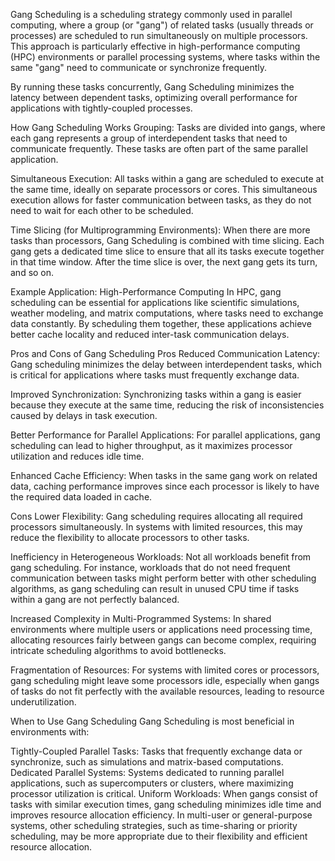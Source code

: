 Gang Scheduling is a scheduling strategy commonly used in parallel computing, where a group (or "gang") of related tasks (usually threads or processes) are scheduled to run simultaneously on multiple processors. This approach is particularly effective in high-performance computing (HPC) environments or parallel processing systems, where tasks within the same "gang" need to communicate or synchronize frequently.

By running these tasks concurrently, Gang Scheduling minimizes the latency between dependent tasks, optimizing overall performance for applications with tightly-coupled processes.

How Gang Scheduling Works
Grouping: Tasks are divided into gangs, where each gang represents a group of interdependent tasks that need to communicate frequently. These tasks are often part of the same parallel application.

Simultaneous Execution: All tasks within a gang are scheduled to execute at the same time, ideally on separate processors or cores. This simultaneous execution allows for faster communication between tasks, as they do not need to wait for each other to be scheduled.

Time Slicing (for Multiprogramming Environments): When there are more tasks than processors, Gang Scheduling is combined with time slicing. Each gang gets a dedicated time slice to ensure that all its tasks execute together in that time window. After the time slice is over, the next gang gets its turn, and so on.

Example Application: High-Performance Computing
In HPC, gang scheduling can be essential for applications like scientific simulations, weather modeling, and matrix computations, where tasks need to exchange data constantly. By scheduling them together, these applications achieve better cache locality and reduced inter-task communication delays.

Pros and Cons of Gang Scheduling
Pros
Reduced Communication Latency: Gang scheduling minimizes the delay between interdependent tasks, which is critical for applications where tasks must frequently exchange data.

Improved Synchronization: Synchronizing tasks within a gang is easier because they execute at the same time, reducing the risk of inconsistencies caused by delays in task execution.

Better Performance for Parallel Applications: For parallel applications, gang scheduling can lead to higher throughput, as it maximizes processor utilization and reduces idle time.

Enhanced Cache Efficiency: When tasks in the same gang work on related data, caching performance improves since each processor is likely to have the required data loaded in cache.

Cons
Lower Flexibility: Gang scheduling requires allocating all required processors simultaneously. In systems with limited resources, this may reduce the flexibility to allocate processors to other tasks.

Inefficiency in Heterogeneous Workloads: Not all workloads benefit from gang scheduling. For instance, workloads that do not need frequent communication between tasks might perform better with other scheduling algorithms, as gang scheduling can result in unused CPU time if tasks within a gang are not perfectly balanced.

Increased Complexity in Multi-Programmed Systems: In shared environments where multiple users or applications need processing time, allocating resources fairly between gangs can become complex, requiring intricate scheduling algorithms to avoid bottlenecks.

Fragmentation of Resources: For systems with limited cores or processors, gang scheduling might leave some processors idle, especially when gangs of tasks do not fit perfectly with the available resources, leading to resource underutilization.

When to Use Gang Scheduling
Gang Scheduling is most beneficial in environments with:

Tightly-Coupled Parallel Tasks: Tasks that frequently exchange data or synchronize, such as simulations and matrix-based computations.
Dedicated Parallel Systems: Systems dedicated to running parallel applications, such as supercomputers or clusters, where maximizing processor utilization is critical.
Uniform Workloads: When gangs consist of tasks with similar execution times, gang scheduling minimizes idle time and improves resource allocation efficiency.
In multi-user or general-purpose systems, other scheduling strategies, such as time-sharing or priority scheduling, may be more appropriate due to their flexibility and efficient resource allocation.
